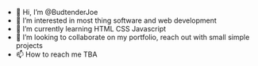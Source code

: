 - 👋 Hi, I’m @BudtenderJoe
- 👀 I’m interested in most thing software and web development
- 🌱 I’m currently learning HTML CSS Javascript
- 💞️ I’m looking to collaborate on my portfolio, reach out with small simple projects
- 📫 How to reach me TBA

<!---
BudtenderJoe/BudtenderJoe is a ✨ special ✨ repository because its `README.md` (this file) appears on your GitHub profile.
You can click the Preview link to take a look at your changes.
--->
